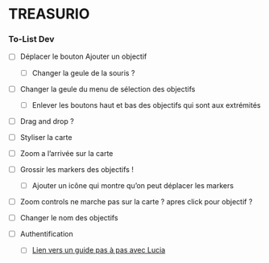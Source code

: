 # TREASURIO

### To-List Dev

- [ ] Déplacer le bouton Ajouter un objectif
  - [ ] Changer la geule de la souris ?
- [ ] Changer la geule du menu de sélection des objectifs
  - [ ] Enlever les boutons haut et bas des objectifs qui sont aux extrémités
- [ ] Drag and drop ?
- [ ] Styliser la carte
- [ ] Zoom a l’arrivée sur la carte
- [ ] Grossir les markers des objectifs !
  - [ ] Ajouter un icône qui montre qu’on peut déplacer les markers
- [ ] Zoom controls ne marche pas sur la carte ? apres click pour objectif ?

- [ ] Changer le nom des objectifs

- [ ] Authentification
  - [ ] [Lien vers un guide pas à pas avec Lucia](https://www.robinwieruch.de/next-authentication/?ck_subscriber_id=2623512042&utm_source=convertkit&utm_medium=email&utm_campaign=%E2%9A%9B%EF%B8%8F%20This%20Week%20In%20React%20#180:%20Transitions,%20Drag%20&%20Drop,%20Metadata%20APIs,%20React%20name,%20Next.js%20Auth,%20useOptimistic,%20Cally,%20Docusaurus,%20New%20Architecture,%20Gesture%20Handler,%20Server%20Components,%20Privacy%20Manifest,%20Bun,%20xz,%20TypeScript,%20Signals...%20-%2013529181)
